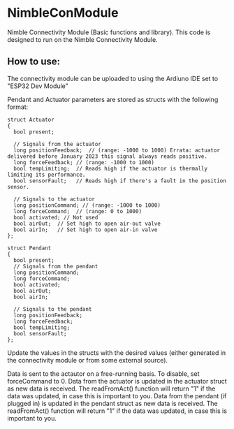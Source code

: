 # NimbleConModule
Nimble Connectivity Module (Basic functions and library).
This code is designed to run on the Nimble Connectivity Module.

## How to use:
The connectivity module can be uploaded to using the Ardiuno IDE set to "ESP32 Dev Module"

Pendant and Actuator parameters are stored as structs with the following format:
```
struct Actuator
{
  bool present;

  // Signals from the actuator
  long positionFeedback;  // (range: -1000 to 1000) Errata: actuator delivered before January 2023 this signal always reads positive.
  long forceFeedback; // (range: -1000 to 1000)
  bool tempLimiting;  // Reads high if the actuator is thermally limiting its performance.
  bool sensorFault;   // Reads high if there's a fault in the position sensor.

  // Signals to the actuator
  long positionCommand; // (range: -1000 to 1000)
  long forceCommand;  // (range: 0 to 1000)
  bool activated; // Not used
  bool airOut;  // Set high to open air-out valve
  bool airIn;   // Set high to open air-in valve
};
```
```
struct Pendant
{
  bool present;
  // Signals from the pendant
  long positionCommand;
  long forceCommand;
  bool activated;
  bool airOut;
  bool airIn;

  // Signals to the pendant
  long positionFeedback;
  long forceFeedback;
  bool tempLimiting;
  bool sensorFault;
};
```
Update the values in the structs with the desired values (either generated in the connectivity module or from some external source).

Data is sent to the actautor on a free-running basis. To disable, set forceCommand to 0.
Data from the actuator is updated in the actuator struct as new data is received. The readFromAct() function will return "1" if the data was updated, in case this is important to you.
Data from the pendant (if plugged in) is updated in the pendant struct as new data is received. The readFromAct() function will return "1" if the data was updated, in case this is important to you.

